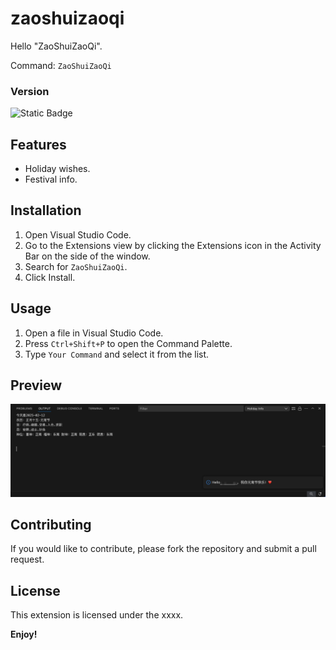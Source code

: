 # zaoshuizaoqi

Hello "ZaoShuiZaoQi". 

Command: `ZaoShuiZaoQi`

### Version

![Static Badge](https://img.shields.io/badge/zaoshuizaoqi-0.0.3-blue?labelColor=orange)

## Features

- Holiday wishes.
- Festival info.

## Installation

1. Open Visual Studio Code.
2. Go to the Extensions view by clicking the Extensions icon in the Activity Bar on the side of the window.
3. Search for `ZaoShuiZaoQi`.
4. Click Install.

## Usage

1. Open a file in Visual Studio Code.
2. Press `Ctrl+Shift+P` to open the Command Palette.
3. Type `Your Command` and select it from the list.

## Preview
<img src="./src/Images/festivalinfo.jpg" />

## Contributing

If you would like to contribute, please fork the repository and submit a pull request.

## License
This extension is licensed under the xxxx.

**Enjoy!**